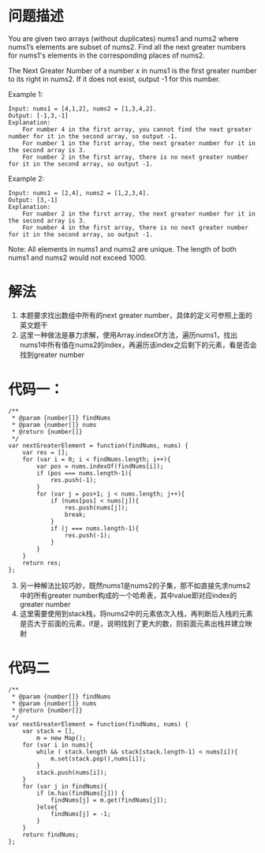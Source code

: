 # 问题描述
You are given two arrays (without duplicates) nums1 and nums2 where nums1’s elements are subset of nums2. Find all the next greater numbers for nums1's elements in the corresponding places of nums2.

The Next Greater Number of a number x in nums1 is the first greater number to its right in nums2. If it does not exist, output -1 for this number.

Example 1:
```
Input: nums1 = [4,1,2], nums2 = [1,3,4,2].
Output: [-1,3,-1]
Explanation:
    For number 4 in the first array, you cannot find the next greater number for it in the second array, so output -1.
    For number 1 in the first array, the next greater number for it in the second array is 3.
    For number 2 in the first array, there is no next greater number for it in the second array, so output -1.
```

Example 2:
```
Input: nums1 = [2,4], nums2 = [1,2,3,4].
Output: [3,-1]
Explanation:
    For number 2 in the first array, the next greater number for it in the second array is 3.
    For number 4 in the first array, there is no next greater number for it in the second array, so output -1.
```
Note:
All elements in nums1 and nums2 are unique.
The length of both nums1 and nums2 would not exceed 1000.

# 解法
1. 本题要求找出数组中所有的next greater number，具体的定义可参照上面的英文题干
2. 这里一种做法是暴力求解，使用Array.indexOf方法，遍历nums1，找出nums1中所有值在nums2的index，再遍历该index之后剩下的元素，看是否会找到greater number

# 代码一：
```
/**
 * @param {number[]} findNums
 * @param {number[]} nums
 * @return {number[]}
 */
var nextGreaterElement = function(findNums, nums) {
    var res = [];
    for (var i = 0; i < findNums.length; i++){
        var pos = nums.indexOf(findNums[i]);
        if (pos === nums.length-1){
            res.push(-1);
        }
        for (var j = pos+1; j < nums.length; j++){
            if (nums[pos] < nums[j]){
                res.push(nums[j]);
                break;
            }
            if (j === nums.length-1){
                res.push(-1);
            }
        }
    }
    return res;
};
```

3. 另一种解法比较巧妙，既然nums1是nums2的子集，那不如直接先求nums2中的所有greater number构成的一个哈希表，其中value即对应index的greater number
4. 这里需要使用到stack栈，将nums2中的元素依次入栈，再判断后入栈的元素是否大于前面的元素，if是，说明找到了更大的数，则前面元素出栈并建立映射

# 代码二

```
/**
 * @param {number[]} findNums
 * @param {number[]} nums
 * @return {number[]}
 */
var nextGreaterElement = function(findNums, nums) {
    var stack = [],
        m = new Map();
    for (var i in nums){
        while ( stack.length && stack[stack.length-1] < nums[i]){
            m.set(stack.pop(),nums[i]);
        }
        stack.push(nums[i]);
    }
    for (var j in findNums){
        if (m.has(findNums[j])) {
            findNums[j] = m.get(findNums[j]);
        }else{
            findNums[j] = -1;
        }
    }
    return findNums;
};
```
